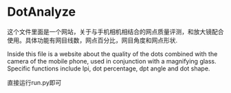 # DotAnalyze
这个文件里面是一个网站，关于与手机相机相结合的网点质量评测，和放大镜配合使用。具体功能有网目线数，网点百分比，网目角度和网点形状.

Inside this file is a website about the quality of the dots combined with the camera of the mobile phone, used in 
conjunction with a magnifying glass. Specific functions include lpi, dot percentage, dpt angle and dot shape.

直接运行run.py即可
